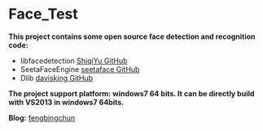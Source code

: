# Face_Test
**This project contains some open source face detection and recognition code:**
- libfacedetection [ShiqiYu GitHub](https://github.com/ShiqiYu/libfacedetection)
- SeetaFaceEngine [seetaface GitHub](https://github.com/seetaface/SeetaFaceEngine)
- Dlib [davisking GitHub](https://github.com/davisking/dlib)

**The project support platform: windows7 64 bits. It can be directly build with VS2013 in windows7 64bits.**

**Blog:** [fengbingchun](http://blog.csdn.net/fengbingchun/article/category/6488566)